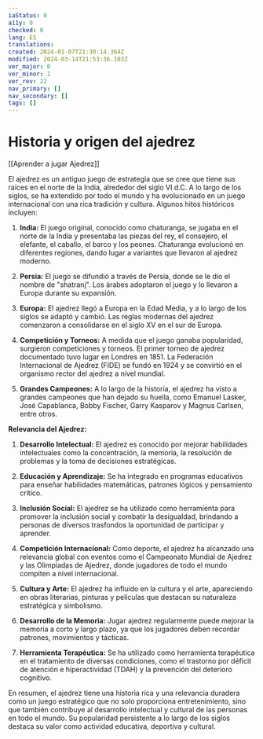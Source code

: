 ```yaml
---
iaStatus: 0
a11y: 0
checked: 0
lang: ES
translations: 
created: 2024-01-07T21:30:14.364Z
modified: 2024-03-14T21:53:36.103Z
ver_major: 0
ver_minor: 1
ver_rev: 22
nav_primary: []
nav_secondary: []
tags: []
---
```

# Historia y origen del ajedrez

[[Aprender a jugar Ajedrez]]

El ajedrez es un antiguo juego de estrategia que se cree que tiene sus raíces en el norte de la India, alrededor del siglo VI d.C. A lo largo de los siglos, se ha extendido por todo el mundo y ha evolucionado en un juego internacional con una rica tradición y cultura. Algunos hitos históricos incluyen:

1. **India:** El juego original, conocido como chaturanga, se jugaba en el norte de la India y presentaba las piezas del rey, el consejero, el elefante, el caballo, el barco y los peones. Chaturanga evolucionó en diferentes regiones, dando lugar a variantes que llevaron al ajedrez moderno.

2. **Persia:** El juego se difundió a través de Persia, donde se le dio el nombre de "shatranj". Los árabes adoptaron el juego y lo llevaron a Europa durante su expansión.

3. **Europa:** El ajedrez llegó a Europa en la Edad Media, y a lo largo de los siglos se adaptó y cambió. Las reglas modernas del ajedrez comenzaron a consolidarse en el siglo XV en el sur de Europa.

4. **Competición y Torneos:** A medida que el juego ganaba popularidad, surgieron competiciones y torneos. El primer torneo de ajedrez documentado tuvo lugar en Londres en 1851. La Federación Internacional de Ajedrez (FIDE) se fundó en 1924 y se convirtió en el organismo rector del ajedrez a nivel mundial.

5. **Grandes Campeones:** A lo largo de la historia, el ajedrez ha visto a grandes campeones que han dejado su huella, como Emanuel Lasker, José Capablanca, Bobby Fischer, Garry Kasparov y Magnus Carlsen, entre otros.

**Relevancia del Ajedrez:**

1. **Desarrollo Intelectual:** El ajedrez es conocido por mejorar habilidades intelectuales como la concentración, la memoria, la resolución de problemas y la toma de decisiones estratégicas.

2. **Educación y Aprendizaje:** Se ha integrado en programas educativos para enseñar habilidades matemáticas, patrones lógicos y pensamiento crítico.

3. **Inclusión Social:** El ajedrez se ha utilizado como herramienta para promover la inclusión social y combatir la desigualdad, brindando a personas de diversos trasfondos la oportunidad de participar y aprender.

4. **Competición Internacional:** Como deporte, el ajedrez ha alcanzado una relevancia global con eventos como el Campeonato Mundial de Ajedrez y las Olimpiadas de Ajedrez, donde jugadores de todo el mundo compiten a nivel internacional.

5. **Cultura y Arte:** El ajedrez ha influido en la cultura y el arte, apareciendo en obras literarias, pinturas y películas que destacan su naturaleza estratégica y simbolismo.

6. **Desarrollo de la Memoria:** Jugar ajedrez regularmente puede mejorar la memoria a corto y largo plazo, ya que los jugadores deben recordar patrones, movimientos y tácticas.

7. **Herramienta Terapéutica:** Se ha utilizado como herramienta terapéutica en el tratamiento de diversas condiciones, como el trastorno por déficit de atención e hiperactividad (TDAH) y la prevención del deterioro cognitivo.

En resumen, el ajedrez tiene una historia rica y una relevancia duradera como un juego estratégico que no solo proporciona entretenimiento, sino que también contribuye al desarrollo intelectual y cultural de las personas en todo el mundo. Su popularidad persistente a lo largo de los siglos destaca su valor como actividad educativa, deportiva y cultural.